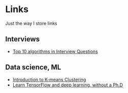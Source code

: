 # Links
Just the way I store links

## Interviews
- [Top 10 algorithms in Interview Questions](http://www.geeksforgeeks.org/top-10-algorithms-in-interview-questions/)

## Data science, ML
- [Introduction to K-means Clustering](https://www.datascience.com/blog/introduction-to-k-means-clustering-algorithm-learn-data-science-tutorials)
- [Learn TensorFlow and deep learning, without a Ph.D](https://cloud.google.com/blog/big-data/2017/01/learn-tensorflow-and-deep-learning-without-a-phd)
